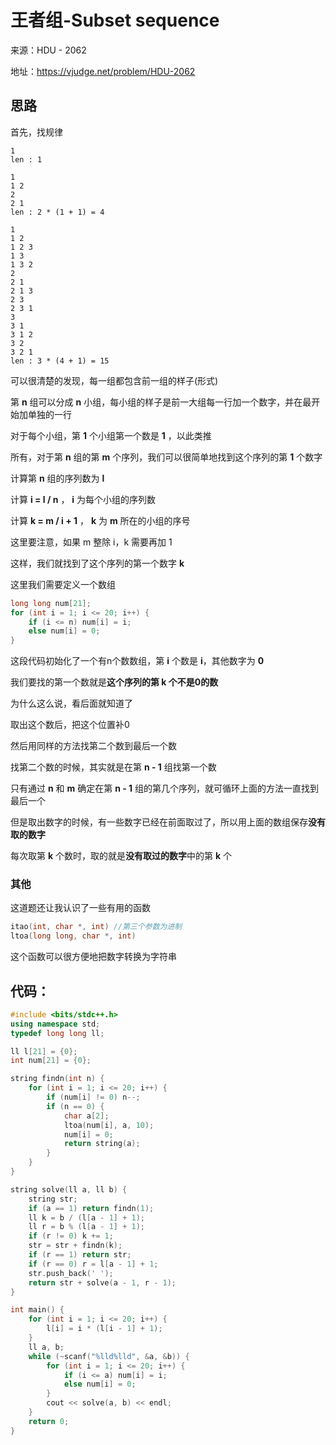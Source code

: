 # 王者组-Subset sequence

来源：HDU - 2062

地址：https://vjudge.net/problem/HDU-2062

## 思路

 首先，找规律

 ```
1
len : 1

1
1 2
2
2 1
len : 2 * (1 + 1) = 4

1
1 2
1 2 3
1 3
1 3 2
2
2 1
2 1 3
2 3
2 3 1
3
3 1
3 1 2
3 2
3 2 1
len : 3 * (4 + 1) = 15
 ```

 可以很清楚的发现，每一组都包含前一组的样子(形式)

 第 **n** 组可以分成 **n** 小组，每小组的样子是前一大组每一行加一个数字，并在最开始加单独的一行

 对于每个小组，第 **1** 个小组第一个数是 **1** ，以此类推

 所有，对于第 **n** 组的第 **m** 个序列，我们可以很简单地找到这个序列的第 **1** 个数字

 计算第 **n** 组的序列数为 **l**

计算 **i = l / n** ， **i** 为每个小组的序列数

计算 **k = m / i + 1** ， **k** 为 **m** 所在的小组的序号

这里要注意，如果 m 整除 i，k 需要再加 1

这样，我们就找到了这个序列的第一个数字 **k**

这里我们需要定义一个数组

```cpp
long long num[21];
for (int i = 1; i <= 20; i++) {
    if (i <= n) num[i] = i;
    else num[i] = 0;
}
```
这段代码初始化了一个有n个数数组，第 **i** 个数是 **i**，其他数字为 **0**

我们要找的第一个数就是**这个序列的第 k 个不是0的数**

为什么这么说，看后面就知道了

取出这个数后，把这个位置补0

然后用同样的方法找第二个数到最后一个数

找第二个数的时候，其实就是在第 **n - 1** 组找第一个数

只有通过 **n** 和 **m** 确定在第 **n - 1** 组的第几个序列，就可循环上面的方法一直找到最后一个

但是取出数字的时候，有一些数字已经在前面取过了，所以用上面的数组保存**没有取的数字**

每次取第 **k** 个数时，取的就是**没有取过的数字**中的第 **k** 个

### 其他

这道题还让我认识了一些有用的函数

```cpp
itao(int, char *, int) //第三个参数为进制
ltoa(long long, char *, int)
```

这个函数可以很方便地把数字转换为字符串

## 代码：

```cpp
#include <bits/stdc++.h>
using namespace std;
typedef long long ll;

ll l[21] = {0};
int num[21] = {0};

string findn(int n) {
    for (int i = 1; i <= 20; i++) {
        if (num[i] != 0) n--;
        if (n == 0) {
            char a[2];
            ltoa(num[i], a, 10);
            num[i] = 0;
            return string(a);
        }
    }
}

string solve(ll a, ll b) {
    string str;
    if (a == 1) return findn(1);
    ll k = b / (l[a - 1] + 1);
    ll r = b % (l[a - 1] + 1);
    if (r != 0) k += 1;
    str = str + findn(k);
    if (r == 1) return str;
    if (r == 0) r = l[a - 1] + 1;
    str.push_back(' ');
    return str + solve(a - 1, r - 1);
}

int main() {
    for (int i = 1; i <= 20; i++) {
        l[i] = i * (l[i - 1] + 1);
    }
    ll a, b;
    while (~scanf("%lld%lld", &a, &b)) {
        for (int i = 1; i <= 20; i++) {
            if (i <= a) num[i] = i;
            else num[i] = 0;
        }
        cout << solve(a, b) << endl;
    }
    return 0;
}
```